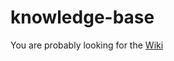 # knowledge-base

You are probably looking for the [Wiki](https://github.com/wschroeder/knowledge-base/wiki)
